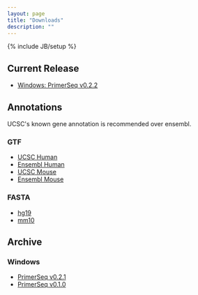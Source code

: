 ```yaml
---
layout: page
title: "Downloads"
description: ""
---
```

{% include JB/setup %}

## Current Release

* [Windows: PrimerSeq v0.2.2](http://sourceforge.net/projects/primerseq/files/PrimerSeq/PrimerSeq.win32.0.2.2.exe/download)

## Annotations

UCSC's known gene annotation is recommended over ensembl.

### GTF

* [UCSC Human](http://sourceforge.net/projects/primerseq/files/GTF/Homo_sapiens.knownGene.hg19.sorted.withGenes.gtf.gz/download)
* [Ensembl Human](http://sourceforge.net/projects/primerseq/files/GTF/Homo_sapiens.GRCh37.69.sorted.gtf.gz/download)
* [UCSC Mouse](http://sourceforge.net/projects/primerseq/files/GTF/Mus_musculus.knownGene.mm9.sorted.withGenes.gtf.gz/download)
* [Ensembl Mouse](http://sourceforge.net/projects/primerseq/files/GTF/Mus_musculus.GRCm38.69.sorted.gtf.gz/download)

### FASTA

* [hg19](http://hgdownload.cse.ucsc.edu/goldenPath/hg19/bigZips/hg19.2bit)
* [mm10](http://hgdownload.cse.ucsc.edu/goldenPath/mm10/bigZips/mm10.2bit)

## Archive

### Windows

* [PrimerSeq v0.2.1](http://sourceforge.net/projects/primerseq/files/PrimerSeq/PrimerSeq.win32.0.2.1.exe/download)
* [PrimerSeq v0.1.0](http://sourceforge.net/projects/primerseq/files/PrimerSeq/PrimerSeq.win32.0.1.0.exe/download)
